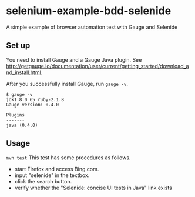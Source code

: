 # selenium-example-bdd-selenide
A simple example of browser automation test with Gauge and Selenide

## Set up
You need to install Gauge and a Gauge Java plugin. 
See http://getgauge.io/documentation/user/current/getting_started/download_and_install.html.

After you successfully install Gauge, run `gauge -v`.
```
$ gauge -v                                                                                                                                                                                                         jdk1.8.0_65 ruby-2.1.8
Gauge version: 0.4.0

Plugins
-------
java (0.4.0)
```

## Usage
`mvn test`
This test has some procedures as follows.
* start Firefox and access Bing.com.
* input "selenide" in the textbox.
* click the search button.
* verify whether the "Selenide: concise UI tests in Java" link exists
